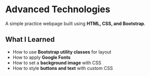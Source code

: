# Advanced Technologies

A simple practice webpage built using **HTML, CSS, and Bootstrap**.

## What I Learned

* How to use **Bootstrap utility classes** for layout
* How to apply **Google Fonts**
* How to set a **background image** with CSS
* How to style **buttons and text** with custom CSS
